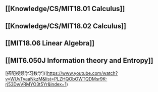 ## [[Knowledge/CS/MIT18.01 Calculus]]

## [[Knowledge/CS/MIT18.02 Calculus]]

## [[MIT18.06 Linear Algebra]]

## [[MIT6.050J Information theory and Entropy]]

[搭配视频学习数学]((<https://www.youtube.com/watch?v=WUvTyaaNkzM&list=PLZHQObOWTQDMsr9K-rj53DwVRMYO3t5Yr&index=1>)
